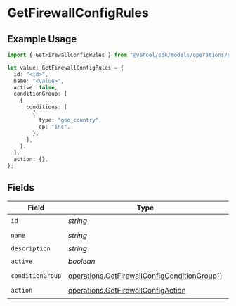 # GetFirewallConfigRules

## Example Usage

```typescript
import { GetFirewallConfigRules } from "@vercel/sdk/models/operations/getfirewallconfig.js";

let value: GetFirewallConfigRules = {
  id: "<id>",
  name: "<value>",
  active: false,
  conditionGroup: [
    {
      conditions: [
        {
          type: "geo_country",
          op: "inc",
        },
      ],
    },
  ],
  action: {},
};
```

## Fields

| Field                                                                                                      | Type                                                                                                       | Required                                                                                                   | Description                                                                                                |
| ---------------------------------------------------------------------------------------------------------- | ---------------------------------------------------------------------------------------------------------- | ---------------------------------------------------------------------------------------------------------- | ---------------------------------------------------------------------------------------------------------- |
| `id`                                                                                                       | *string*                                                                                                   | :heavy_check_mark:                                                                                         | N/A                                                                                                        |
| `name`                                                                                                     | *string*                                                                                                   | :heavy_check_mark:                                                                                         | N/A                                                                                                        |
| `description`                                                                                              | *string*                                                                                                   | :heavy_minus_sign:                                                                                         | N/A                                                                                                        |
| `active`                                                                                                   | *boolean*                                                                                                  | :heavy_check_mark:                                                                                         | N/A                                                                                                        |
| `conditionGroup`                                                                                           | [operations.GetFirewallConfigConditionGroup](../../models/operations/getfirewallconfigconditiongroup.md)[] | :heavy_check_mark:                                                                                         | N/A                                                                                                        |
| `action`                                                                                                   | [operations.GetFirewallConfigAction](../../models/operations/getfirewallconfigaction.md)                   | :heavy_check_mark:                                                                                         | N/A                                                                                                        |